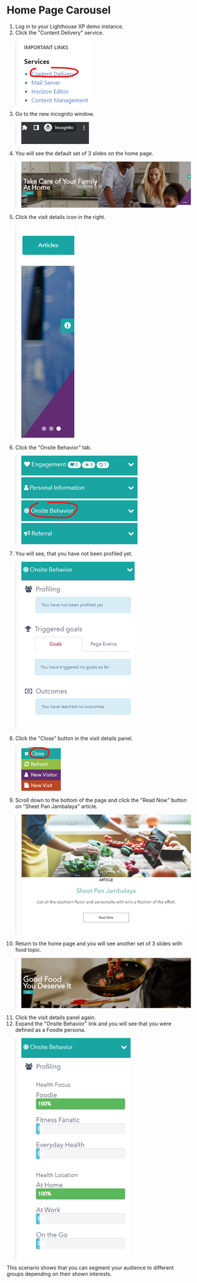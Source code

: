 # Home Page Carousel

1. Log in to your Lighthouse XP demo instance.
2. Click the "Content Delivery" service.
> ![Content Delivery service](./media/image1.png)

3. Go to the new incognito window.
> ![Incognito mode](./media/image2.png)

4. You will see the default set of 3 slides on the home page.
> ![Home banner](./media/image3.png)

5. Click the visit details icon in the right.
> ![Visit details icon](./media/image5.png)

6. Click the "Onsite Behavior" tab.
> ![Onsite Behavior Tab](./media/image4.png)

7. You will see, that you have not been profiled yet.
> ![Profiling field](./media/image6.png)
> 
8. Click the "Close" button in the visit details panel.
> ![Close button](./media/image7.png)
> 
9. Scroll down to the bottom of the page and click the "Read Now" button on "Sheet Pan Jambalaya" article.
> ![Read now button](./media/image8.png)
> 
10. Return to the home page and you will see another set of 3 slides with food topic.
> ![Personalized home page carousel](./media/image9.png)

11. Click the visit details panel again.
12. Expand the "Onsite Behavior" link and you will see that you were defined as a Foodie persona.
> ![Health Focus definition](./media/image10.png)

This scenario shows that you can segment your audience to different groups depending on their shown interests.